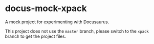 # docus-mock-xpack

A mock project for experimenting with Docusaurus.

This project does not use the `master` branch, please
switch to the `xpack` branch to get the project files.
